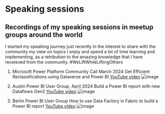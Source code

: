 # Speaking sessions

## Recordings of my speaking sessions in meetup groups around the world

I started my speaking journey just recently in the interest to share with the community my view on topics I enjoy and spend a lot of time learning and implementing, as a retribution to the amazing knowledge that I have receieved from the community. #WeLiftWhileLiftingOthers

1. Microsoft Power Platform Community Call March 2024
   Get Efficient Reclassifications using Dataverse and Power BI
   [YouTube video](https://youtu.be/IE91YxBWqvQ?si=0ZyGXA4xpy9wRlEY)
  ![image](https://github.com/user-attachments/assets/57a76baa-77da-4a59-8e0a-a1893f7b9aab)

2. Austin Power BI User Group, April 2024
   Build a Power BI report with new Dataflows Gen2
[YouTube video](https://youtu.be/BI7s4bBVw5o?si=-pecrge345hzYN9T)
![image](https://github.com/user-attachments/assets/17eba121-ab6a-4116-9724-2a30e79f90b7)

3. Berlin Power BI User Group
   How to use Data Factory in Fabric to build a Power BI report
   [YouTube video](https://youtu.be/-_vCr6EUFAQ?si=A9_1yYK6KKSYJ9Kc)
   ![image](https://github.com/user-attachments/assets/8c7935c1-2bf7-4aab-8af2-d08ebbcd0313)

